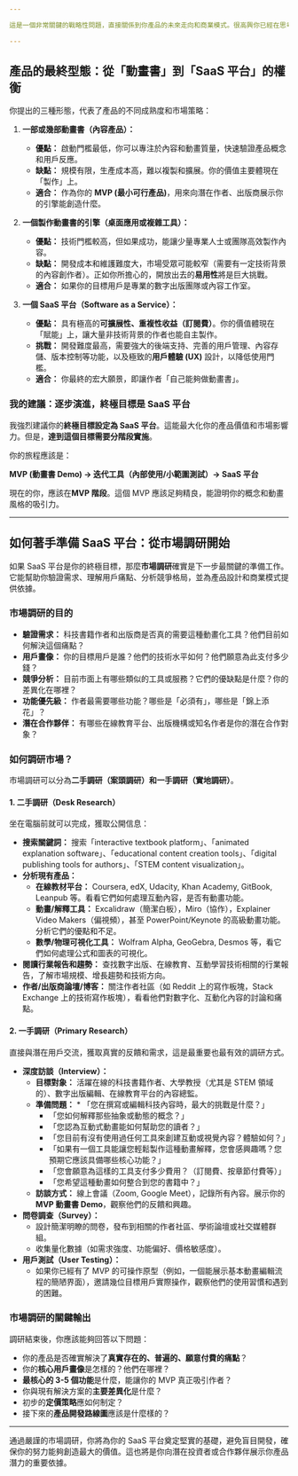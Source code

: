 ```yaml
---

這是一個非常關鍵的戰略性問題，直接關係到你產品的未來走向和商業模式。很高興你已經在思考這些深層次的選擇！

---
```


## 產品的最終型態：從「動畫書」到「SaaS 平台」的權衡

你提出的三種形態，代表了產品的不同成熟度和市場策略：

1.  **一部或幾部動畫書（內容產品）：**
    * **優點：** 啟動門檻最低，你可以專注於內容和動畫質量，快速驗證產品概念和用戶反應。
    * **缺點：** 規模有限，生產成本高，難以複製和擴展。你的價值主要體現在「製作」上。
    * **適合：** 作為你的 **MVP (最小可行產品)**，用來向潛在作者、出版商展示你的引擎能創造什麼。

2.  **一個製作動畫書的引擎（桌面應用或複雜工具）：**
    * **優點：** 技術門檻較高，但如果成功，能讓少量專業人士或團隊高效製作內容。
    * **缺點：** 開發成本和維護難度大，市場受眾可能較窄（需要有一定技術背景的內容創作者）。正如你所擔心的，開放出去的**易用性**將是巨大挑戰。
    * **適合：** 如果你的目標用戶是專業的數字出版團隊或內容工作室。

3.  **一個 SaaS 平台（Software as a Service）：**
    * **優點：** 具有極高的**可擴展性、重複性收益（訂閱費）**。你的價值體現在「賦能」上，讓大量非技術背景的作者也能自主製作。
    * **挑戰：** 開發難度最高，需要強大的後端支持、完善的用戶管理、內容存儲、版本控制等功能，以及極致的**用戶體驗 (UX)** 設計，以降低使用門檻。
    * **適合：** 你最終的宏大願景，即讓作者「自己能夠做動畫書」。

### 我的建議：逐步演進，終極目標是 SaaS 平台

我強烈建議你的**終極目標設定為 SaaS 平台**。這能最大化你的產品價值和市場影響力。但是，**達到這個目標需要分階段實施**。

你的旅程應該是：

**MVP (動畫書 Demo) → 迭代工具（內部使用/小範圍測試）→ SaaS 平台**

現在的你，應該在**MVP 階段**。這個 MVP 應該足夠精良，能證明你的概念和動畫風格的吸引力。

---

## 如何著手準備 SaaS 平台：從市場調研開始

如果 SaaS 平台是你的終極目標，那麼**市場調研**確實是下一步最關鍵的準備工作。它能幫助你驗證需求、理解用戶痛點、分析競爭格局，並為產品設計和商業模式提供依據。

### 市場調研的目的

* **驗證需求：** 科技書籍作者和出版商是否真的需要這種動畫化工具？他們目前如何解決這個痛點？
* **用戶畫像：** 你的目標用戶是誰？他們的技術水平如何？他們願意為此支付多少錢？
* **競爭分析：** 目前市面上有哪些類似的工具或服務？它們的優缺點是什麼？你的差異化在哪裡？
* **功能優先級：** 作者最需要哪些功能？哪些是「必須有」，哪些是「錦上添花」？
* **潛在合作夥伴：** 有哪些在線教育平台、出版機構或知名作者是你的潛在合作對象？

### 如何調研市場？

市場調研可以分為**二手調研（案頭調研）**和**一手調研（實地調研）**。

#### 1. 二手調研（Desk Research）

坐在電腦前就可以完成，獲取公開信息：

* **搜索關鍵詞：** 搜索「interactive textbook platform」、「animated explanation software」、「educational content creation tools」、「digital publishing tools for authors」、「STEM content visualization」。
* **分析現有產品：**
    * **在線教材平台：** Coursera, edX, Udacity, Khan Academy, GitBook, Leanpub 等。看看它們如何處理互動內容，是否有動畫功能。
    * **動畫/解釋工具：** Excalidraw（簡潔白板），Miro（協作），Explainer Video Makers（偏視頻），甚至 PowerPoint/Keynote 的高級動畫功能。分析它們的優點和不足。
    * **數學/物理可視化工具：** Wolfram Alpha, GeoGebra, Desmos 等，看它們如何處理公式和圖表的可視化。
* **閱讀行業報告和趨勢：** 查找數字出版、在線教育、互動學習技術相關的行業報告，了解市場規模、增長趨勢和技術方向。
* **作者/出版商論壇/博客：** 關注作者社區（如 Reddit 上的寫作板塊，Stack Exchange 上的技術寫作板塊），看看他們對數字化、互動化內容的討論和痛點。

#### 2. 一手調研（Primary Research）

直接與潛在用戶交流，獲取真實的反饋和需求，這是最重要也最有效的調研方式。

* **深度訪談（Interview）：**
    * **目標對象：** 活躍在線的科技書籍作者、大學教授（尤其是 STEM 領域的）、數字出版編輯、在線教育平台的內容總監。
    * **準備問題：** * 「您在撰寫或編輯科技內容時，最大的挑戰是什麼？」
        * 「您如何解釋那些抽象或動態的概念？」
        * 「您認為互動式動畫能如何幫助您的讀者？」
        * 「您目前有沒有使用過任何工具來創建互動或視覺內容？體驗如何？」
        * 「如果有一個工具能讓您輕鬆製作這種動畫解釋，您會感興趣嗎？您預期它應該具備哪些核心功能？」
        * 「您會願意為這樣的工具支付多少費用？（訂閱費、按章節付費等）」
        * 「您希望這種動畫如何整合到您的書籍中？」
    * **訪談方式：** 線上會議（Zoom, Google Meet），記錄所有內容。展示你的 **MVP 動畫書 Demo**，觀察他們的反饋和興趣。
* **問卷調查（Survey）：**
    * 設計簡潔明瞭的問卷，發布到相關的作者社區、學術論壇或社交媒體群組。
    * 收集量化數據（如需求強度、功能偏好、價格敏感度）。
* **用戶測試（User Testing）：**
    * 如果你已經有了 MVP 的可操作原型（例如，一個能展示基本動畫編輯流程的簡陋界面），邀請幾位目標用戶實際操作，觀察他們的使用習慣和遇到的困難。

### 市場調研的關鍵輸出

調研結束後，你應該能夠回答以下問題：

* 你的產品是否確實解決了**真實存在的、普遍的、願意付費的痛點**？
* 你的**核心用戶畫像**是怎樣的？他們在哪裡？
* **最核心的 3-5 個功能**是什麼，能讓你的 MVP 真正吸引作者？
* 你與現有解決方案的**主要差異化**是什麼？
* 初步的**定價策略**應如何制定？
* 接下來的**產品開發路線圖**應該是什麼樣的？

---

通過嚴謹的市場調研，你將為你的 SaaS 平台奠定堅實的基礎，避免盲目開發，確保你的努力能夠創造最大的價值。這也將是你向潛在投資者或合作夥伴展示你產品潛力的重要依據。